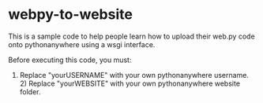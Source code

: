 # webpy-to-website

This is a sample code to help people learn how to upload their web.py code onto pythonanywhere using a wsgi interface.

Before executing this code, you must:
  1) Replace "yourUSERNAME" with your own pythonanywhere username.
  <br>2) Replace "yourWEBSITE" with your own pythonanywhere website folder.
